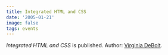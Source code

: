 ```yaml
---
title: Integrated HTML and CSS
date: '2005-01-21'
image: false
tags: events
---
```


_Integrated HTML and CSS_ is published. 
Author: [Virginia DeBolt](/people/virginia-debolt).